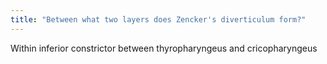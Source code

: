```yaml
---
title: "Between what two layers does Zencker's diverticulum form?"
---
```

Within inferior constrictor between thyropharyngeus and cricopharyngeus


